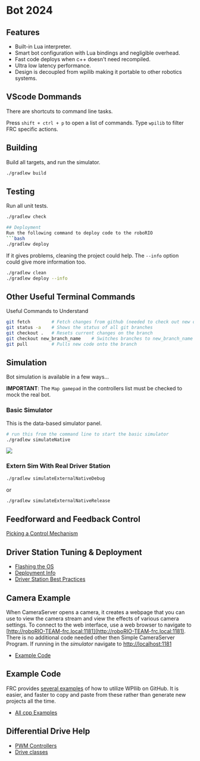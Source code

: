 # Bot 2024

## Features
- Built-in Lua interpreter.
- Smart bot configuration with Lua bindings and negligible overhead.
- Fast code deploys when c++ doesn't need recompiled.
- Ultra low latency performance.
- Design is decoupled from wpilib making it portable to other robotics systems.

## VScode Dommands
There are shortcuts to command line tasks.

Press `shift + ctrl + p` to open a list of commands. Type `wpilib` to filter FRC specific actions.

## Building
Build all targets, and run the simulator.
```bash
./gradlew build
```

## Testing
Run all unit tests.
```bash
./gradlew check

## Deployment
Run the following command to deploy code to the roboRIO
```bash
./gradlew deploy
```

If it gives problems, cleaning the project could help. The `--info` option could give more information too.
```bash
./gradlew clean
./gradlew deploy --info

```

## Other Useful Terminal Commands
Useful Commands to Understand
```bash
git fetch        # Fetch changes from github (needed to check out new ones)
git status -a    # Shows the status of all git branches
git checkout .   # Resets current changes on the branch
git checkout new_branch_name    # Switches branches to new_branch_name from a different branch
git pull         # Pulls new code onto the branch
```

## Simulation
Bot simulation is available in a few ways...

**IMPORTANT**: The `Map gamepad` in the controllers list must be checked to mock the real bot.

### Basic Simulator
This is the data-based simulator panel.

```bash
# run this from the command line to start the basic simulator
./gradlew simulateNative
```

![](doc/images/basic-simulator.png)

### Extern Sim With Real Driver Station

```bash
./gradlew simulateExternalNativeDebug
```
or
```bash
./gradlew simulateExternalNativeRelease
```

## Feedforward and Feedback Control

[Picking a Control Mechanism](https://docs.wpilib.org/en/stable/docs/software/advanced-controls/introduction/picking-control-strategy.html)


## Driver Station Tuning & Deployment
* [Flashing the OS](https://docs.wpilib.org/en/stable/docs/zero-to-robot/step-3/imaging-your-roborio.html)
* [Deployment Info](https://docs.wpilib.org/en/stable/docs/software/vscode-overview/deploying-robot-code.html#building-and-deploying-robot-code)
* [Driver Station Best Practices](https://frcdocs.wpi.edu/en/2022/docs/software/driverstation/driver-station-best-practices.html)

## Camera Example

When CameraServer opens a camera, it creates a webpage that you can use to view the camera stream and view the effects of various camera settings. To connect to the web interface, use a web browser to navigate to [http://roboRIO-TEAM-frc.local:1181](http://roboRIO-TEAM-frc.local:1181). There is no additional code needed other then Simple CameraServer Program.  If running in the *simulator* navigate to [http://localhost:1181](http://localhost:1181)

* [Example Code](https://docs.wpilib.org/en/stable/docs/software/vision-processing/roborio/using-the-cameraserver-on-the-roborio.html)

## Example Code

FRC provides [several examples](https://github.com/wpilibsuite/allwpilib/tree/main/wpilibcExamples/src/main/cpp/examples) of how to utilize WPIlib on GitHub.  It is easier, and faster to copy and paste from these rather than generate new projects all the time.

* [All cpp Examples](https://github.com/wpilibsuite/allwpilib/tree/main/wpilibcExamples/src/main/cpp/examples)

## Differential Drive Help

* [PWM Controllers](https://docs.wpilib.org/en/stable/docs/software/hardware-apis/motors/pwm-controllers.html)
* [Drive classes](https://docs.wpilib.org/en/stable/docs/software/hardware-apis/motors/wpi-drive-classes.html)
